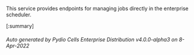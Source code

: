 






This service provides endpoints for managing jobs directly in the enterprise scheduler.

[:summary]

###### Auto generated by Pydio Cells Enterprise Distribution v4.0.0-alpha3 on 8-Apr-2022
